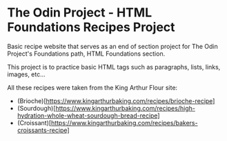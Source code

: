 # The Odin Project - HTML Foundations Recipes Project

Basic recipe website that serves as an end of section project for The Odin Project's Foundations path, HTML Foundations section.

This project is to practice basic HTML tags such as paragraphs, lists, links, images, etc...

All these recipes were taken from the King Arthur Flour site:
* (Brioche)[https://www.kingarthurbaking.com/recipes/brioche-recipe]
* (Sourdough)[https://www.kingarthurbaking.com/recipes/high-hydration-whole-wheat-sourdough-bread-recipe]
* (Croissant)[https://www.kingarthurbaking.com/recipes/bakers-croissants-recipe]
